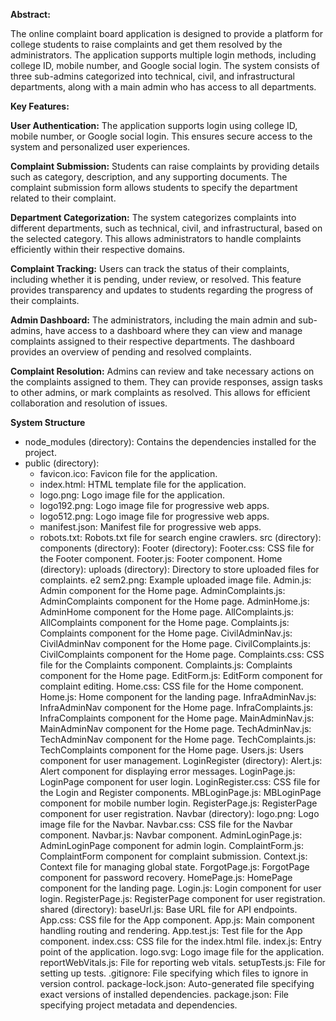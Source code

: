 **Abstract:**

The online complaint board application is designed to provide a platform for college students to raise complaints and get them resolved by the administrators. The application supports multiple login methods, including college ID, mobile number, and Google social login. The system consists of three sub-admins categorized into technical, civil, and infrastructural departments, along with a main admin who has access to all departments.


**Key Features:**

**User Authentication:** The application supports login using college ID, mobile number, or Google social login. This ensures secure access to the system and personalized user experiences.

**Complaint Submission:** Students can raise complaints by providing details such as category, description, and any supporting documents. The complaint submission form allows students to specify the department related to their complaint.

**Department Categorization:** The system categorizes complaints into different departments, such as technical, civil, and infrastructural, based on the selected category. This allows administrators to handle complaints efficiently within their respective domains.

**Complaint Tracking:** Users can track the status of their complaints, including whether it is pending, under review, or resolved. This feature provides transparency and updates to students regarding the progress of their complaints.

**Admin Dashboard:** The administrators, including the main admin and sub-admins, have access to a dashboard where they can view and manage complaints assigned to their respective departments. The dashboard provides an overview of pending and resolved complaints.

**Complaint Resolution:** Admins can review and take necessary actions on the complaints assigned to them. They can provide responses, assign tasks to other admins, or mark complaints as resolved. This allows for efficient collaboration and resolution of issues.



**System Structure**

- node_modules (directory): Contains the dependencies installed for the project.
- public (directory):
  - favicon.ico: Favicon file for the application.
  - index.html: HTML template file for the application.
  - logo.png: Logo image file for the application.
  - logo192.png: Logo image file for progressive web apps.
  - logo512.png: Logo image file for progressive web apps.
  - manifest.json: Manifest file for progressive web apps.
  - robots.txt: Robots.txt file for search engine crawlers.
src (directory):
  components (directory):
    Footer (directory):
      Footer.css: CSS file for the Footer component.
      Footer.js: Footer component.
    Home (directory):
      uploads (directory): Directory to store uploaded files for complaints.
      e2 sem2.png: Example uploaded image file.
      Admin.js: Admin component for the Home page.
      AdminComplaints.js: AdminComplaints component for the Home page.
      AdminHome.js: AdminHome component for the Home page.
      AllComplaints.js: AllComplaints component for the Home page.
      Complaints.js: Complaints component for the Home page.
      CivilAdminNav.js: CivilAdminNav component for the Home page.
      CivilComplaints.js: CivilComplaints component for the Home page.
      Complaints.css: CSS file for the Complaints component.
      Complaints.js: Complaints component for the Home page.
      EditForm.js: EditForm component for complaint editing.
      Home.css: CSS file for the Home component.
      Home.js: Home component for the landing page.
      InfraAdminNav.js: InfraAdminNav component for the Home page.
      InfraComplaints.js: InfraComplaints component for the Home page.
      MainAdminNav.js: MainAdminNav component for the Home page.
      TechAdminNav.js: TechAdminNav component for the Home page.
      TechComplaints.js: TechComplaints component for the Home page.
      Users.js: Users component for user management.
    LoginRegister (directory):
      Alert.js: Alert component for displaying error messages.
      LoginPage.js: LoginPage component for user login.
      LoginRegister.css: CSS file for the Login and Register components.
      MBLoginPage.js: MBLoginPage component for mobile number login.
      RegisterPage.js: RegisterPage component for user registration.
    Navbar (directory):
      logo.png: Logo image file for the Navbar.
      Navbar.css: CSS file for the Navbar component.
      Navbar.js: Navbar component.
      AdminLoginPage.js: AdminLoginPage component for admin login.
      ComplaintForm.js: ComplaintForm component for complaint submission.
      Context.js: Context file for managing global state.
      ForgotPage.js: ForgotPage component for password recovery.
      HomePage.js: HomePage component for the landing page.
      Login.js: Login component for user login.
      RegisterPage.js: RegisterPage component for user registration.
    shared (directory):
      baseUrl.js: Base URL file for API endpoints.
      App.css: CSS file for the App component.
      App.js: Main component handling routing and rendering.
      App.test.js: Test file for the App component.
      index.css: CSS file for the index.html file.
      index.js: Entry point of the application.
      logo.svg: Logo image file for the application.
      reportWebVitals.js: File for reporting web vitals.
      setupTests.js: File for setting up tests.
.gitignore: File specifying which files to ignore in version control.
package-lock.json: Auto-generated file specifying exact versions of installed dependencies.
package.json: File specifying project metadata and dependencies.
